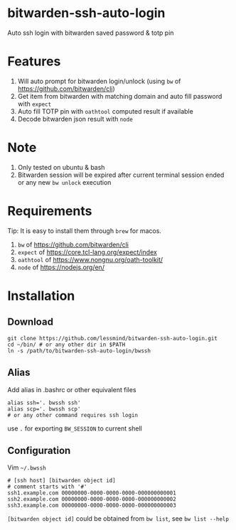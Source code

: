 # bitwarden-ssh-auto-login
Auto ssh login with bitwarden saved password &amp; totp pin

# Features
1. Will auto prompt for bitwarden login/unlock (using `bw` of https://github.com/bitwarden/cli)
2. Get item from bitwarden with matching domain and auto fill password with `expect`
3. Auto fill TOTP pin with `oathtool` computed result if available
4. Decode bitwarden json result with `node`

# Note
1. Only tested on ubuntu & bash
2. Bitwarden session will be expired after current terminal session ended or any new `bw unlock` execution

# Requirements
Tip: It is easy to install them through `brew` for macos.
1. `bw` of https://github.com/bitwarden/cli
2. `expect` of https://core.tcl-lang.org/expect/index
3. `oathtool` of https://www.nongnu.org/oath-toolkit/
4. `node` of https://nodejs.org/en/

# Installation
## Download
```shell
git clone https://github.com/lessmind/bitwarden-ssh-auto-login.git
cd ~/bin/ # or any other dir in $PATH
ln -s /path/to/bitwarden-ssh-auto-login/bwssh
```

## Alias
Add alias in .bashrc or other equivalent files
```shell
alias ssh='. bwssh ssh'
alias scp='. bwssh scp'
# or any other command requires ssh login
```
use `.` for exporting `BW_SESSION` to current shell

## Configuration
Vim `~/.bwssh`
```shell
# [ssh host] [bitwarden object id]
# comment starts with '#'
ssh1.example.com 00000000-0000-0000-0000-000000000001
ssh2.example.com 00000000-0000-0000-0000-000000000002
ssh3.example.com 00000000-0000-0000-0000-000000000003
```
`[bitwarden object id]` could be obtained from `bw list`, see `bw list --help`
